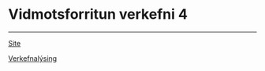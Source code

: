 # Vidmotsforritun verkefni 4

---

[Site](https://bjarni123.github.io/vidmotsforritun_handRecognition/)

[Verkefnalýsing](https://github.com/GunnarThorunnarson/FORR3FV05EU/blob/master/Verkefni/Verkefni4.md)

